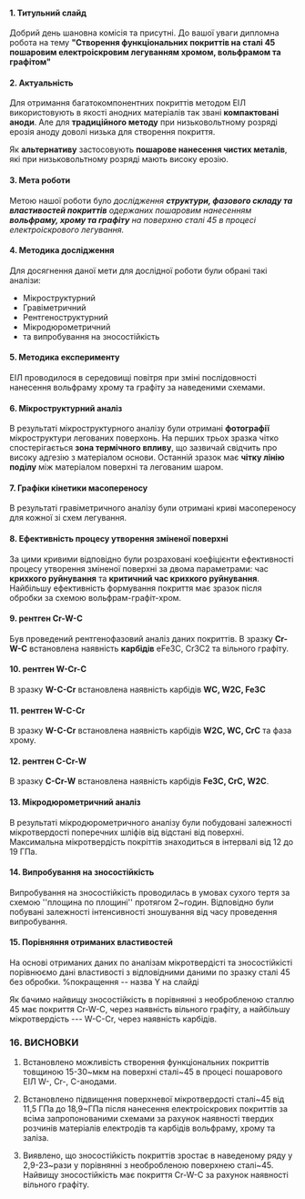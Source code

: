 #### 1. Титульний слайд
Добрий день шановна комісія та присутні. До вашої уваги дипломна робота на тему **"Створення функціональних покриттів на сталі 45 пошаровим електроіскровим легуванням хромом, вольфрамом та графітом"**

#### 2. Актуальність
Для отримання багатокомпонентних покриттів методом ЕІЛ використовують в якості анодних матеріалів так звані **компактовані аноди**. Але для **традиційного методу** при низьковольтному розряді ерозія аноду доволі низька для створення покриття.

Як **альтернативу** застосовують **пошарове нанесення чистих металів**, які при низьковольтному розряді мають високу ерозію.

#### 3. Мета роботи
Метою нашої роботи було *дослідження __структури, фазового складу та властивостей покриттів__ одержаних пошаровим нанесенням __вольфраму, хрому та графіту__ на поверхню сталі 45 в процесі електроіскрового легування.*


#### 4. Методика дослідження
Для досягнення даної мети для дослідної роботи були обрані такі аналізи:
- Мікроструктурний
- Гравіметричний
- Рентгеноструктурний
- Мікродюрометричний
- та випробування на зносостійкість

#### 5. Методика експерименту
ЕІЛ проводилося в середовищі повітря при зміні послідовності нанесення вольфраму хрому та графіту за наведеними схемами.

#### 6. Мікроструктурний аналіз
В результаті мікроструктурного аналізу були отримані __фотографії__ мікроструктури легованих поверхонь. На перших трьох зразка чітко спостерігається __зона термічного впливу__, що зазвичай свідчить про високу адгезію з матеріалом основи. Останній зразок має __чітку лінію поділу__ між матеріалом поверхні та легованим шаром.


#### 7. Графіки кінетики масопереносу
В результаті гравіметричного аналізу були отримані криві масопереносу для кожної зі схем легування.

#### 8. Ефективність процесу утворення зміненої поверхні
За цими кривими відповідно були розраховані коефіцієнти ефективності процесу утворення зміненої поверхні за двома параметрами: час __крихкого руйнування__ та __критичний час крихкого руйнування__. Найбільшу ефективність формування покриття має зразок після обробки за схемою вольфрам-графіт-хром.

#### 9. рентген Cr-W-C
Був проведений рентгенофазовий аналіз даних покриттів. В зразку __Cr-W-C__ встановлена наявність __карбідів__ eFe3C, Cr3C2 та вільного графіту.

#### 10. рентген W-Cr-C
В зразку __W-C-Cr__ встановлена наявність карбідів __WC, W2C, Fe3C__

#### 11. рентген W-C-Cr
В зразку __W-C-Cr__ встановлена наявність карбідів __W2C, WC, CrC__ та фаза хрому.

#### 12. рентген C-Cr-W
В зразку __C-Cr-W__ встановлена наявність карбідів __Fe3C, CrC, W2C__.

#### 13. Мікродюрометричний аналіз
В результаті мікродюрометричного аналізу були побудовані залежності мікротвердості поперечних шліфів від відстані від поверхні. Максимальна мікротвердість покріттів знаходиться в інтервалі від 12 до 19 ГПа.

#### 14. Випробування на зносостійкість
Випробування на зносостійкість проводилась в умовах сухого тертя за схемою ''площина по площині'' протягом 2~годин. Відповідно були побувані залежності інтенсивності зношування від часу проведення випробування.

#### 15. Порівняння отриманих властивостей
На основі отриманих даних по аналізам мікротвердісті та зносостійкісті порівнюємо дані властивості з відповідними даними по зразку сталі 45 без обробки. %покращення -- назва Y на слайді

Як бачимо найвищу зносостійкість в порівнянні з необробленою сталлю 45 має покриття Cr-W-C, через наявність вільного графіту, а найбільшу мікротвердість --- W-C-Cr, через наявність карбідів.

### 16. ВИСНОВКИ
1. Встановлено можливість створення функціональних покриттів товщиною 15-30~мкм на поверхні сталі~45 в процесі пошарового ЕІЛ W-, Cr-, C-анодами.

2. Встановлено підвищення поверхневої мікротвердості сталі~45 від 11,5 ГПа до 18,9~ГПа після нанесення електроіскрових покриттів за всіма запропонованими схемами за рахунок наявності твердих розчинів матеріалів електродів та карбідів вольфраму, хрому та заліза.

3. Виявлено, що зносостійкість покриттів зростає в наведеному ряду у 2,9-23~рази у порівнянні з необробленою поверхнею сталі~45. Найвищу зносостійкість має покриття Cr-W-C за рахунок наявності вільного графіту.
